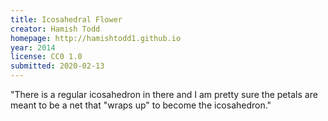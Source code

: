 ```yaml
---
title: Icosahedral Flower
creator: Hamish Todd
homepage: http://hamishtodd1.github.io
year: 2014
license: CC0 1.0
submitted: 2020-02-13
---
```


"There is a regular icosahedron in there and I am pretty sure the petals are meant to be a net that "wraps up" to become the icosahedron."

